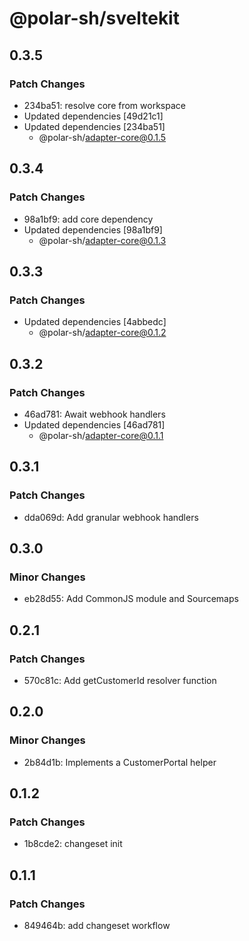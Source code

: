 # @polar-sh/sveltekit

## 0.3.5

### Patch Changes

- 234ba51: resolve core from workspace
- Updated dependencies [49d21c1]
- Updated dependencies [234ba51]
  - @polar-sh/adapter-core@0.1.5

## 0.3.4

### Patch Changes

- 98a1bf9: add core dependency
- Updated dependencies [98a1bf9]
  - @polar-sh/adapter-core@0.1.3

## 0.3.3

### Patch Changes

- Updated dependencies [4abbedc]
  - @polar-sh/adapter-core@0.1.2

## 0.3.2

### Patch Changes

- 46ad781: Await webhook handlers
- Updated dependencies [46ad781]
  - @polar-sh/adapter-core@0.1.1

## 0.3.1

### Patch Changes

- dda069d: Add granular webhook handlers

## 0.3.0

### Minor Changes

- eb28d55: Add CommonJS module and Sourcemaps

## 0.2.1

### Patch Changes

- 570c81c: Add getCustomerId resolver function

## 0.2.0

### Minor Changes

- 2b84d1b: Implements a CustomerPortal helper

## 0.1.2

### Patch Changes

- 1b8cde2: changeset init

## 0.1.1

### Patch Changes

- 849464b: add changeset workflow
